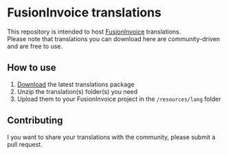 # FusionInvoice translations

This repository is intended to host [FusionInvoice](https://www.fusioninvoice.com) translations.  
Please note that translations you can download here are community-driven and are free to use.

How to use
----------

1. [Download](https://github.com/FusionInvoice/translations/archive/master.zip) the latest translations package
2. Unzip the translation(s) folder(s) you need
3. Upload them to your FusionInvoice project in the `/resources/lang` folder

Contributing
------------

I you want to share your translations with the community, please submit a pull request.
